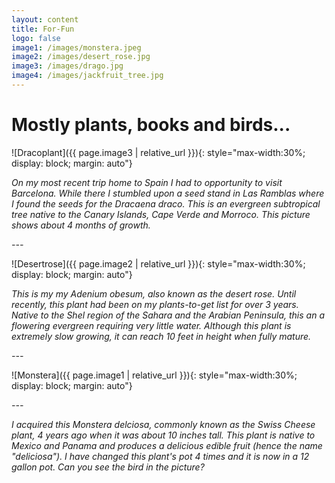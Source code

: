 ```yaml
---
layout: content
title: For-Fun
logo: false
image1: /images/monstera.jpeg
image2: /images/desert_rose.jpg
image3: /images/drago.jpg
image4: /images/jackfruit_tree.jpg
---
```


<h1>Mostly plants, books and birds...</h1>

<!--![hi]({{ page.image4 | relative_url }}){: style="max-width:30%; display: block; margin: auto"}

*This is my my Adenium obesum, also known as the desert rose. Until recently, this plant had been on my plants-to-get list for over 3 years. Native to the Shel region of the Sahara, this *-->

![Dracoplant]({{ page.image3 | relative_url }}){: style="max-width:30%; display: block; margin: auto"}

*On my most recent trip home to Spain I had to opportunity to visit Barcelona. While there I stumbled upon a seed stand in Las Ramblas where I found the seeds for the Dracaena draco. This is an evergreen subtropical tree native to the Canary Islands, Cape Verde and Morroco. This picture shows about 4 months of growth.* 

*---*

![Desertrose]({{ page.image2 | relative_url }}){: style="max-width:30%; display: block; margin: auto"}

*This is my my Adenium obesum, also known as the desert rose. Until recently, this plant had been on my plants-to-get list for over 3 years. Native to the Shel region of the Sahara and the Arabian Peninsula, this an a flowering evergreen requiring very little water. Although this plant is extremely slow growing, it can reach 10 feet in height when fully mature.*

*---*

![Monstera]({{ page.image1 | relative_url }}){: style="max-width:30%; display: block; margin: auto"}

*---*

*I acquired this Monstera delciosa, commonly known as the Swiss Cheese plant, 4 years ago when it was about 10 inches tall. This plant is native to Mexico and Panama and produces a delicious edible fruit (hence the name "deliciosa"). I have changed this plant's pot 4 times and it is now in a 12 gallon pot. Can you see the bird in the picture?*  









